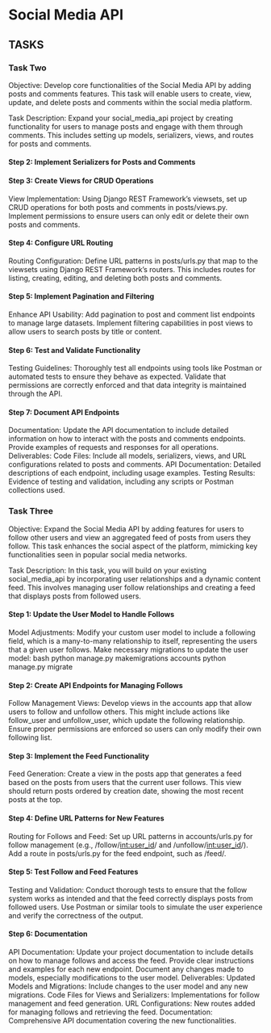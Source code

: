 # Social Media API

## TASKS

### Task Two

Objective: Develop core functionalities of the Social Media API by adding posts and comments features. This task will enable users to create, view, update, and delete posts and comments within the social media platform.

Task Description:
Expand your social_media_api project by creating functionality for users to manage posts and engage with them through comments. This includes setting up models, serializers, views, and routes for posts and comments.

#### Step 2: Implement Serializers for Posts and Comments

#### Step 3: Create Views for CRUD Operations

View Implementation:
Using Django REST Framework’s viewsets, set up CRUD operations for both posts and comments in posts/views.py.
Implement permissions to ensure users can only edit or delete their own posts and comments.

#### Step 4: Configure URL Routing

Routing Configuration:
Define URL patterns in posts/urls.py that map to the viewsets using Django REST Framework’s routers. This includes routes for listing, creating, editing, and deleting both posts and comments.

#### Step 5: Implement Pagination and Filtering

Enhance API Usability:
Add pagination to post and comment list endpoints to manage large datasets.
Implement filtering capabilities in post views to allow users to search posts by title or content.

#### Step 6: Test and Validate Functionality

Testing Guidelines:
Thoroughly test all endpoints using tools like Postman or automated tests to ensure they behave as expected.
Validate that permissions are correctly enforced and that data integrity is maintained through the API.

#### Step 7: Document API Endpoints

Documentation:
Update the API documentation to include detailed information on how to interact with the posts and comments endpoints.
Provide examples of requests and responses for all operations.
Deliverables:
Code Files: Include all models, serializers, views, and URL configurations related to posts and comments.
API Documentation: Detailed descriptions of each endpoint, including usage examples.
Testing Results: Evidence of testing and validation, including any scripts or Postman collections used.

### Task Three

Objective: Expand the Social Media API by adding features for users to follow other users and view an aggregated feed of posts from users they follow. This task enhances the social aspect of the platform, mimicking key functionalities seen in popular social media networks.

Task Description:
In this task, you will build on your existing social_media_api by incorporating user relationships and a dynamic content feed. This involves managing user follow relationships and creating a feed that displays posts from followed users.

#### Step 1: Update the User Model to Handle Follows

Model Adjustments:
Modify your custom user model to include a following field, which is a many-to-many relationship to itself, representing the users that a given user follows.
Make necessary migrations to update the user model: bash python manage.py makemigrations accounts python manage.py migrate

#### Step 2: Create API Endpoints for Managing Follows

Follow Management Views:
Develop views in the accounts app that allow users to follow and unfollow others. This might include actions like follow_user and unfollow_user, which update the following relationship.
Ensure proper permissions are enforced so users can only modify their own following list.

#### Step 3: Implement the Feed Functionality

Feed Generation:
Create a view in the posts app that generates a feed based on the posts from users that the current user follows.
This view should return posts ordered by creation date, showing the most recent posts at the top.

#### Step 4: Define URL Patterns for New Features

Routing for Follows and Feed:
Set up URL patterns in accounts/urls.py for follow management (e.g., /follow/<int:user_id>/ and /unfollow/<int:user_id>/).
Add a route in posts/urls.py for the feed endpoint, such as /feed/.

#### Step 5: Test Follow and Feed Features

Testing and Validation:
Conduct thorough tests to ensure that the follow system works as intended and that the feed correctly displays posts from followed users.
Use Postman or similar tools to simulate the user experience and verify the correctness of the output.

#### Step 6: Documentation

API Documentation:
Update your project documentation to include details on how to manage follows and access the feed. Provide clear instructions and examples for each new endpoint.
Document any changes made to models, especially modifications to the user model.
Deliverables:
Updated Models and Migrations: Include changes to the user model and any new migrations.
Code Files for Views and Serializers: Implementations for follow management and feed generation.
URL Configurations: New routes added for managing follows and retrieving the feed.
Documentation: Comprehensive API documentation covering the new functionalities.